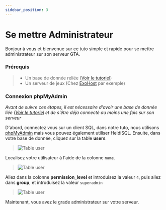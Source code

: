 ```yaml
---
sidebar_position: 3
---
```


# Se mettre Administrateur

Bonjour à vous et bienvenue sur ce tuto simple et rapide pour se mettre administrateur sur son serveur GTA.

### Prérequis

> - Un base de donnée reliée ([Voir le tutoriel](https://docs.exohost.fr/docs/tutos-fivem/liaison-sql))
> - Un serveur de jeux (Chez [ExoHost](https://exohost.fr/store/gtarp) par exemple)

### Connexion phpMyAdmin

*Avant de suivre ces étapes, il est nécessaire d'avoir une base de donnée liée ([Voir le tutoriel](https://docs.exohost.fr/docs/tutos-fivem/liaison-sql) et de s'être déja connecté au moins une fois sur son serveur*

D'abord, connectez vous sur un client SQL, dans notre tuto, nous utilisons [phpMyAdmin](https://panel.exohost.fr/phpmyadmin/) mais vous pouvez également utiliser HeidiSQL.
Ensuite, dans votre base de donnée, cliquez sur la table **users**

> ![Table user](https://media.discordapp.net/attachments/912096804122800198/913870999106224148/unknown.png?width=167&height=585)

Localisez votre utilisateur à l'aide de la colonne ``name``.

> ![Table user](https://media.discordapp.net/attachments/912096804122800198/913871530793005126/unknown.png?width=1080&height=55)

Allez dans la colonne **permission_level** et introduisez la valeur ``4``, puis allez dans **group**, et introduisez la valeur ``superadmin``

> ![Table user](https://media.discordapp.net/attachments/912096804122800198/913871838118027324/unknown.png)


Maintenant, vous avez le grade administrateur sur votre serveur.